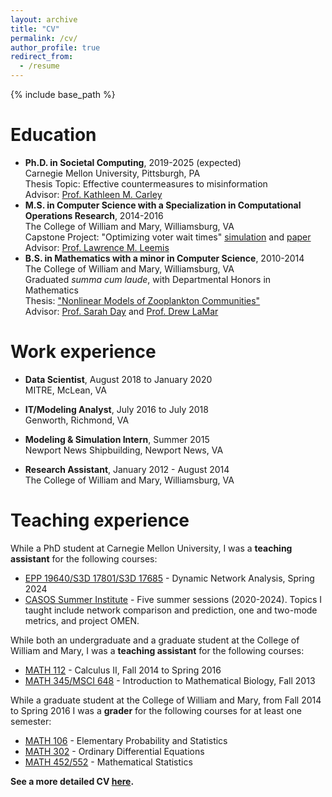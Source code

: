 ```yaml
---
layout: archive
title: "CV"
permalink: /cv/
author_profile: true
redirect_from:
  - /resume
---
```


{% include base_path %}


Education
======
* <b>Ph.D. in Societal Computing</b>, 2019-2025 (expected) <br>
  Carnegie Mellon University, Pittsburgh, PA <br>
  Thesis Topic: Effective countermeasures to misinformation<br>
  Advisor: [Prof. Kathleen M. Carley](http://www.casos.cs.cmu.edu/bios/carley/carley.html)
* <b>M.S. in Computer Science with a Specialization in Computational Operations Research</b>, 2014-2016 <br>
  The College of William and Mary, Williamsburg, VA <br>
  Capstone Project: "Optimizing voter wait times" [simulation](https://faster-voting.wm.edu) and [paper](https://ieeexplore.ieee.org/document/7489298) <br>
  Advisor: [Prof. Lawrence M. Leemis](http://www.math.wm.edu/~leemis/)
* <b>B.S. in Mathematics with a minor in Computer Science</b>, 2010-2014 <br>
  The College of William and Mary, Williamsburg, VA <br>
  Graduated <i>summa cum laude</i>, with Departmental Honors in Mathematics<br>
  Thesis: ["Nonlinear Models of Zooplankton Communities"](https://scholarworks.wm.edu/honorstheses/71/) <br>
  Advisor: [Prof. Sarah Day](http://www.math.wm.edu/~sday/) and [Prof. Drew LaMar](https://www.wm.edu/as/cams/mathematical-biology/faculty/lamar-md.php)

Work experience
======
* <b>Data Scientist</b>, August 2018 to January 2020 <br>
  MITRE, McLean, VA

* <b>IT/Modeling Analyst</b>, July 2016 to July 2018 <br>
  Genworth, Richmond, VA
  
* <b>Modeling & Simulation Intern</b>, Summer 2015 <br>
  Newport News Shipbuilding, Newport News, VA
  
* <b>Research Assistant</b>, January 2012 - August 2014 <br>
  The College of William and Mary, Williamsburg, VA
  
Teaching experience
======
While a PhD student at Carnegie Mellon University, I was a <b>teaching assistant</b> for the following courses:
* [EPP 19640/S3D 17801/S3D 17685](https://www.cmu.edu/ideas-social-cybersecurity/courses/19-640.html) - Dynamic Network Analysis, Spring 2024
* [CASOS Summer Institute](https://www.cmu.edu/casos-center/events/summer-institute.html) - Five summer sessions (2020-2024). Topics I taught include network comparison and prediction, one and two-mode metrics, and project OMEN.

While both an undergraduate and a graduate student at the College of William and Mary, I was a <b>teaching assistant</b> for the following courses:
* [MATH 112](https://www.wm.edu/as/mathematics/undergrad/wheretostart/math112/index.php) - Calculus II, Fall 2014 to Spring 2016
* [MATH 345/MSCI 648](http://catalog.wm.edu/preview_course_nopop.php?catoid=5&coid=8334) - Introduction to Mathematical Biology, Fall 2013

While a graduate student at the College of William and Mary, from Fall 2014 to Spring 2016 I was a <b>grader</b> for the following courses for at least one semester:
* [MATH 106](https://catalog.wm.edu/preview_course_nopop.php?catoid=12&coid=31181) - Elementary Probability and Statistics
* [MATH 302](https://catalog.wm.edu/preview_course_nopop.php?catoid=7&coid=12598) - Ordinary Differential Equations
* [MATH 452/552](https://catalog.wm.edu/preview_course_nopop.php?catoid=12&coid=31212) - Mathematical Statistics

<b>See a more detailed CV [here](https://kingcatherine.github.io/files/CatherineKingCV_Jan2025.pdf).</b>
